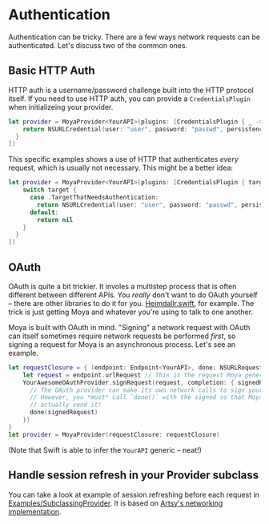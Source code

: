 Authentication
==============

Authentication can be tricky. There are a few ways network requests
can be authenticated. Let's discuss two of the common ones.

Basic HTTP Auth
---------------

HTTP auth is a username/password challenge built into the HTTP protocol
itself. If you need to use HTTP auth, you can provide a `CredentialsPlugin`
when initializeing your provider. 

```swift
let provider = MoyaProvider<YourAPI>(plugins: [CredentialsPlugin { _ -> NSURLCredential? in
    return NSURLCredential(user: "user", password: "passwd", persistence: .None)
  }
])
```

This specific examples shows a use of HTTP that authenticates _every_ request, 
which is usually not necessary. This might be a better idea:

```swift
let provider = MoyaProvider<YourAPI>(plugins: [CredentialsPlugin { target -> NSURLCredential? in
    switch target {
      case .TargetThatNeedsAuthentication:
        return NSURLCredential(user: "user", password: "passwd", persistence: .None)
      default:
        return nil
    }
  }
])
```

OAuth
-----

OAuth is quite a bit trickier. It involes a multistep process that is often 
different between different APIs. You _really_ don't want to do OAuth yourself –
there are other libraries to do it for you. [Heimdallr.swift](https://github.com/rheinfabrik/Heimdallr.swift),
for example. The trick is just getting Moya and whatever you're using to talk
to one another. 

Moya is built with OAuth in mind. "Signing" a network request with OAuth can
itself sometimes require network requests be performed _first_, so signing
a request for Moya is an asynchronous process. Let's see an example. 

```swift
let requestClosure = { (endpoint: Endpoint<YourAPI>, done: NSURLRequest -> Void) in
    let request = endpoint.urlRequest // This is the request Moya generates
    YourAwesomeOAuthProvider.signRequest(request, completion: { signedRequest in
      // The OAuth provider can make its own network calls to sign your request.
      // However, you *must* call `done()` with the signed so that Moya can
      // actually send it!
      done(signedRequest)
    })
}
let provider = MoyaProvider(requestClosure: requestClosure)
```

(Note that Swift is able to infer the `YourAPI` generic – neat!)

Handle session refresh in your Provider subclass
------------------------------------------------

You can take a look at example of session refreshing before each request in [Examples/SubclassingProvider](Examples/SubclassingProvider.md).
It is based on [Artsy's networking implementation](https://github.com/artsy/eidolon/blob/master/Kiosk/App/Networking/Networking.swift).
